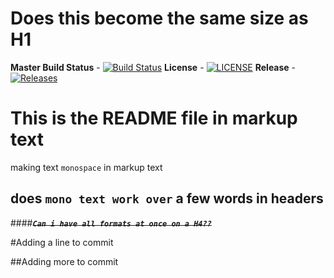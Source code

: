 Does this become the same size as H1 
============
**Master Build Status** - [![Build Status](https://travis-ci.org/8e6/setup.svg?branch=master)](https://travis-ci.org/8e6/setup)
**License** - [![LICENSE](https://img.shields.io/github/license/<8e6>/sem.svg?style=flat-square)](https://github.com/<8e6>/sem/blob/master/LICENSE)
**Release** - [![Releases](https://img.shields.io/github/release/<8e6>/sem/all.svg?style=flat-square)](https://github.com/<8e6>/sem/releases)
# This is the README file in markup text

making text `monospace` in markup text
## does `mono text work over` a few words in headers

####**~~_`Can i have all formats at once on a H4??`_~~**

#Adding a line to commit

##Adding more to commit